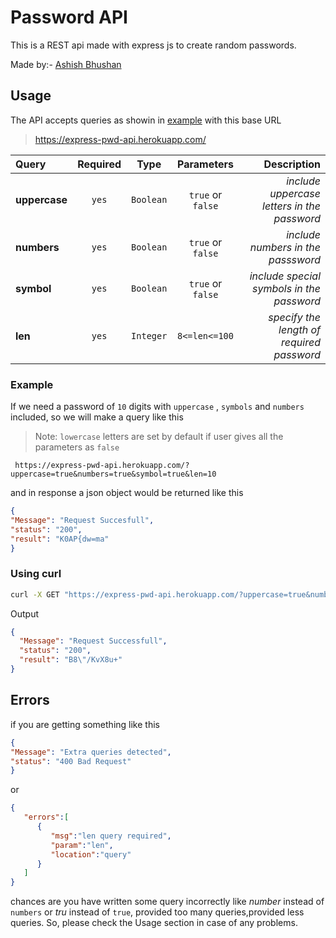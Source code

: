 # **Password API**

This is a REST api made with express js to create random passwords. 

Made by:- [Ashish Bhushan](https://github.com/code-withAshish)

## Usage
The API accepts queries as showin in [example](#example) with this base URL
> https://express-pwd-api.herokuapp.com/

| Query          |     Required      |   Type    |    Parameters    |  Description |
| :---           |    :----:         |   :----:  |       :----:     |   ---:       |
| **uppercase**  |     `yes`         |`Boolean`  | `true` or `false`| _include uppercase letters in the password_|
| **numbers**    |     `yes`         |`Boolean`  | `true` or `false`|    _include numbers in the passsword_       |
| **symbol**     |     `yes`         |`Boolean`  | `true` or `false`|_include special symbols in the password_ |              
|  **len**       |        `yes`      | `Integer` | `8<=len<=100`    | _specify the length of required password_|

### Example

If we need a password of `10` digits with `uppercase` , `symbols` and `numbers` included, so  we will make a query like this

> Note: `lowercase` letters are set by default if user gives all the parameters as `false`


```
 https://express-pwd-api.herokuapp.com/?uppercase=true&numbers=true&symbol=true&len=10
```
and in response a json object would be returned like this 

```json
{
"Message": "Request Succesfull",
"status": "200",
"result": "K0AP{dw=ma"
}
```
### Using curl

```bash
curl -X GET "https://express-pwd-api.herokuapp.com/?uppercase=true&numbers=true&symbol=true&len=10"

```
Output
```json
{
  "Message": "Request Successfull",
  "status": "200",
  "result": "B8\"/KvX8u+"
}
```
## Errors
if you  are getting something like this 

```json
{
"Message": "Extra queries detected",
"status": "400 Bad Request"
}
```
or
```json
{
   "errors":[
      {
         "msg":"len query required",
         "param":"len",
         "location":"query"
      }
   ]
}
```

chances are you have written some query incorrectly like *number* instead of `numbers` or *tru* instead of `true`,  provided too many queries,provided less queries.
So, please check the Usage section in case of any problems.